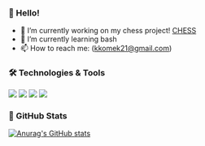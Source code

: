 ### 👋 Hello!

- 🔭 I’m currently working on my chess project! [CHESS](https://github.com/Kkomek21/Chess)
- 🌱 I’m currently learning bash
- 📫 How to reach me: (kkomek21@gmail.com)

### 🛠️ Technologies & Tools
![](https://img.shields.io/badge/OS-Linux-informational?style=flat&logo=linux&logoColor=white&color=2bbc8a)
![](https://img.shields.io/badge/Code-Python-informational?style=flat&logo=python&logoColor=white&color=2bbc8a) 
![](https://img.shields.io/badge/Shell-Bash-informational?style=flat&logo=gnu-bash&logoColor=white&color=2bbc8a)
![](https://img.shields.io/badge/Code-C%23-2bbc8a)

### 📜 GitHub Stats
[![Anurag's GitHub stats](https://github-readme-stats.vercel.app/api?username=Kkomek21)](https://github.com/anuraghazra/github-readme-stats)

